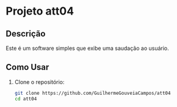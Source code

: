 # Projeto att04

## Descrição
Este é um software simples que exibe uma saudação ao usuário.

## Como Usar
1. Clone o repositório:
   ```bash
   git clone https://github.com/GuilhermeGouveiaCampos/att04
   cd att04

